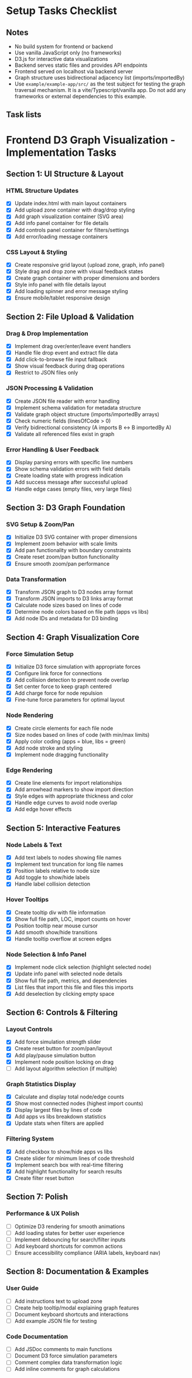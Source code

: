 # Setup Tasks Checklist

## Notes
- No build system for frontend or backend
- Use vanilla JavaScript only (no frameworks)
- D3.js for interactive data visualizations
- Backend serves static files and provides API endpoints
- Frontend served on localhost via backend server
- Graph structure uses bidirectional adjacency list (imports/importedBy)
- Use `example/example-app/src/` as the test subject for testing the graph traversal mechanism. It is a vite/Typescript/vanilla app. Do not add any frameworks or external dependencies to this example.

## Task lists

# Frontend D3 Graph Visualization - Implementation Tasks

## Section 1: UI Structure & Layout

### HTML Structure Updates
- [x] Update index.html with main layout containers
- [x] Add upload zone container with drag/drop styling
- [x] Add graph visualization container (SVG area)
- [x] Add info panel container for file details
- [x] Add controls panel container for filters/settings
- [x] Add error/loading message containers

### CSS Layout & Styling
- [x] Create responsive grid layout (upload zone, graph, info panel)
- [x] Style drag and drop zone with visual feedback states
- [x] Create graph container with proper dimensions and borders
- [x] Style info panel with file details layout
- [x] Add loading spinner and error message styling
- [x] Ensure mobile/tablet responsive design

## Section 2: File Upload & Validation

### Drag & Drop Implementation
- [x] Implement drag over/enter/leave event handlers
- [x] Handle file drop event and extract file data
- [x] Add click-to-browse file input fallback
- [x] Show visual feedback during drag operations
- [x] Restrict to JSON files only

### JSON Processing & Validation
- [x] Create JSON file reader with error handling
- [x] Implement schema validation for metadata structure
- [x] Validate graph object structure (imports/importedBy arrays)
- [x] Check numeric fields (linesOfCode > 0)
- [x] Verify bidirectional consistency (A imports B ↔ B importedBy A)
- [x] Validate all referenced files exist in graph

### Error Handling & User Feedback
- [x] Display parsing errors with specific line numbers
- [x] Show schema validation errors with field details
- [x] Create loading state with progress indication
- [x] Add success message after successful upload
- [x] Handle edge cases (empty files, very large files)

## Section 3: D3 Graph Foundation

### SVG Setup & Zoom/Pan
- [x] Initialize D3 SVG container with proper dimensions
- [x] Implement zoom behavior with scale limits
- [x] Add pan functionality with boundary constraints
- [x] Create reset zoom/pan button functionality
- [x] Ensure smooth zoom/pan performance

### Data Transformation
- [x] Transform JSON graph to D3 nodes array format
- [x] Transform JSON imports to D3 links array format
- [x] Calculate node sizes based on lines of code
- [x] Determine node colors based on file path (apps vs libs)
- [x] Add node IDs and metadata for D3 binding

## Section 4: Graph Visualization Core

### Force Simulation Setup
- [x] Initialize D3 force simulation with appropriate forces
- [x] Configure link force for connections
- [x] Add collision detection to prevent node overlap
- [x] Set center force to keep graph centered
- [x] Add charge force for node repulsion
- [x] Fine-tune force parameters for optimal layout

### Node Rendering
- [x] Create circle elements for each file node
- [x] Size nodes based on lines of code (with min/max limits)
- [x] Apply color coding (apps = blue, libs = green)
- [x] Add node stroke and styling
- [x] Implement node dragging functionality

### Edge Rendering
- [x] Create line elements for import relationships
- [x] Add arrowhead markers to show import direction
- [x] Style edges with appropriate thickness and color
- [x] Handle edge curves to avoid node overlap
- [x] Add edge hover effects

## Section 5: Interactive Features

### Node Labels & Text
- [x] Add text labels to nodes showing file names
- [x] Implement text truncation for long file names
- [x] Position labels relative to node size
- [x] Add toggle to show/hide labels
- [x] Handle label collision detection

### Hover Tooltips
- [x] Create tooltip div with file information
- [x] Show full file path, LOC, import counts on hover
- [x] Position tooltip near mouse cursor
- [x] Add smooth show/hide transitions
- [x] Handle tooltip overflow at screen edges

### Node Selection & Info Panel
- [x] Implement node click selection (highlight selected node)
- [x] Update info panel with selected node details
- [x] Show full file path, metrics, and dependencies
- [x] List files that import this file and files this imports
- [x] Add deselection by clicking empty space

## Section 6: Controls & Filtering

### Layout Controls
- [x] Add force simulation strength slider
- [x] Create reset button for zoom/pan/layout
- [x] Add play/pause simulation button
- [x] Implement node position locking on drag
- [ ] Add layout algorithm selection (if multiple)

### Graph Statistics Display
- [x] Calculate and display total node/edge counts
- [x] Show most connected nodes (highest import counts)
- [x] Display largest files by lines of code
- [x] Add apps vs libs breakdown statistics
- [x] Update stats when filters are applied

### Filtering System
- [x] Add checkbox to show/hide apps vs libs
- [x] Create slider for minimum lines of code threshold
- [x] Implement search box with real-time filtering
- [x] Add highlight functionality for search results
- [x] Create filter reset button

## Section 7: Polish

### Performance & UX Polish
- [ ] Optimize D3 rendering for smooth animations
- [ ] Add loading states for better user experience
- [ ] Implement debouncing for search/filter inputs
- [ ] Add keyboard shortcuts for common actions
- [ ] Ensure accessibility compliance (ARIA labels, keyboard nav)

## Section 8: Documentation & Examples

### User Guide
- [ ] Add instructions text to upload zone
- [ ] Create help tooltip/modal explaining graph features
- [ ] Document keyboard shortcuts and interactions
- [ ] Add example JSON file for testing

### Code Documentation
- [ ] Add JSDoc comments to main functions
- [ ] Document D3 force simulation parameters
- [ ] Comment complex data transformation logic
- [ ] Add inline comments for graph calculations